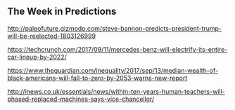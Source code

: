 ## The Week in Predictions

http://paleofuture.gizmodo.com/steve-bannon-predicts-president-trump-will-be-reelected-1803126999

https://techcrunch.com/2017/09/11/mercedes-benz-will-electrify-its-entire-car-lineup-by-2022/

https://www.theguardian.com/inequality/2017/sep/13/median-wealth-of-black-americans-will-fall-to-zero-by-2053-warns-new-report

http://inews.co.uk/essentials/news/within-ten-years-human-teachers-will-phased-replaced-machines-says-vice-chancellor/
